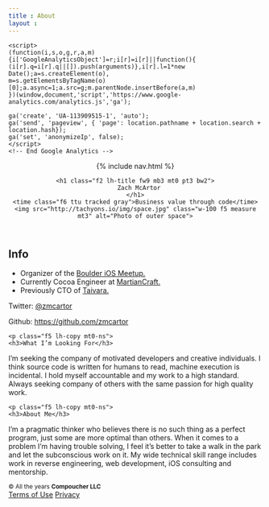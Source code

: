 ```yaml
---
title : About
layout :
---
```


<html lang="en">
<head>
<title>{{ page.title }}</title>
<meta name="description" content="Compoucher, Zach McArtor digital products">
  <meta charset="utf-8">
<meta http-equiv="X-UA-Compatible" content="IE=Edge">
<meta name="author" content="@zmcartor">
<meta name="viewport" content="width=device-width, initial-scale=1">
<link rel="stylesheet" href="https://unpkg.com/tachyons/css/tachyons.min.css">

<!-- Google Analytics -->
    <script>
    (function(i,s,o,g,r,a,m){i['GoogleAnalyticsObject']=r;i[r]=i[r]||function(){
    (i[r].q=i[r].q||[]).push(arguments)},i[r].l=1*new Date();a=s.createElement(o),
    m=s.getElementsByTagName(o)[0];a.async=1;a.src=g;m.parentNode.insertBefore(a,m)
    })(window,document,'script','https://www.google-analytics.com/analytics.js','ga');

    ga('create', 'UA-113909515-1', 'auto');
	ga('send', 'pageview', { 'page': location.pathname + location.search + location.hash});
	ga('set', 'anonymizeIp', false);
    </script>
    <!-- End Google Analytics -->
</head>

<body class="w-100 sans-serif bg-white">
  
  <header class="cf ph3 ph5-ns pv5 fn fl-ns w-50-ns pr4-ns">
 
{% include nav.html %}

    <h1 class="f2 lh-title fw9 mb3 mt0 pt3 bw2">
      Zach McArtor
    </h1>
    <time class="f6 ttu tracked gray">Business value through code</time>
    <img src="http://tachyons.io/img/space.jpg" class="w-100 f5 measure mt3" alt="Photo of outer space">
  </header>

  <article class="fn fl-ns w-50-ns cf ph3 ph4-ns pv5-ns pv3 measure">
  <h2 class="mt0"> Info </h2>
    <p class="f5 lh-copy mt0-ns">
<ul class = "list pl0">
  <li>Organizer of the <a class="f5 fw6 black link hover-red" href="http://www.meetup.com/Boulder-iOS/">Boulder iOS Meetup.</a></li>
  <li>Currently Cocoa Engineer at <a class="f5 fw6 black link hover-red" href="http://martiancraft.com">MartianCraft.</a></li>
  <li>Previously CTO of <a class="f5 fw6 black link hover-red" href="http://www.taivara.com" title="Taivara">Taivara.</a></li>
</ul>

<p>Twitter: <a class="fw6 black link hover-red" href="http://twitter.com/#!/zmcartor" title="Twitter">@zmcartor</a></p>

<p>Github: <a class="fw6 black link hover-red" href="https://github.com/zmcartor" title="GitHub">https://github.com/zmcartor</a></p>
    </p>

    <p class="f5 lh-copy mt0-ns">
    <h3>What I’m Looking For</h3>
I’m seeking the company of motivated developers and creative individuals. I
think source code is written for humans to read, machine execution is
incidental. I hold myself accountable and my work to a high standard. Always
seeking company of others with the same passion for high quality work.
    </p>

    <p class="f5 lh-copy mt0-ns">
    <h3>About Me</h3>
I’m a pragmatic thinker who believes there is no such thing as a perfect
program, just some are more optimal than others. When it comes to a problem I’m
having trouble solving, I feel it’s better to take a walk in the park and let
the subconscious work on it. My wide technical skill range includes work in
reverse engineering, web development, iOS consulting and mentorship.
</p>
  </article>

<footer class="pv4 ph3 ph5-m ph6-l mid-gray cb">
  <small class="f6 db tc">© All the years <b class="ttu">Compoucher LLC</b></small>
  <div class="tc mt3">
    <a href="/terms.html"    title="Terms" class="f6 dib ph2 link mid-gray dim">Terms of Use</a>
    <a href="/privacy.html"  title="Privacy" class="f6 dib ph2 link mid-gray dim">Privacy</a>
  </div>
</footer>
</body>
</html>

